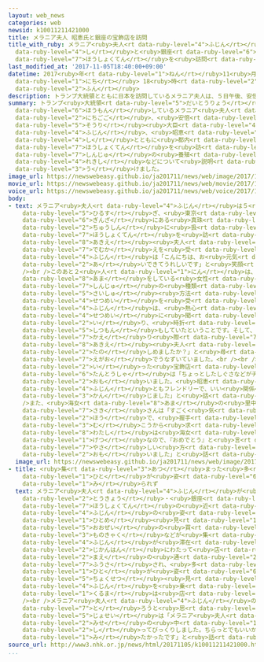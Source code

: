 ```yaml
---
layout: web_news
categories: web
newsid: k10011211421000
title: メラニア夫人 昭恵氏と銀座の宝飾店を訪問
title_with_ruby: メラニア<ruby>夫人<rt data-ruby-level="4">ふじん</rt></ruby> <ruby>昭恵<rt data-ruby-level="8">あきえ</rt></ruby><ruby>氏<rt
  data-ruby-level="4">し</rt></ruby>と<ruby>銀座<rt data-ruby-level="6">ぎんざ</rt></ruby>の<ruby>宝飾店<rt
  data-ruby-level="7">ほうしょくてん</rt></ruby>を<ruby>訪問<rt data-ruby-level="6">ほうもん</rt></ruby>
last_modified_at: '2017-11-05T18:40:00+09:00'
datetime: 2017<ruby>年<rt data-ruby-level="1">ねん</rt></ruby>11<ruby>月<rt data-ruby-level="1">がつ</rt></ruby>05<ruby>日<rt
  data-ruby-level="1">にち</rt></ruby> 18<ruby>時<rt data-ruby-level="2">じ</rt></ruby>40<ruby>分<rt
  data-ruby-level="2">ふん</rt></ruby>
description: トランプ大統領とともに日本を訪問しているメラニア夫人は、５日午後、安倍総理大臣の夫人、昭恵氏とともに都内にある宝飾店を訪れ、真珠の養殖の歴史などについて説明を受けました。
summary: トランプ<ruby>大統領<rt data-ruby-level="5">だいとうりょう</rt></ruby>とともに<ruby>日本<rt data-ruby-level="1">にっぽん</rt></ruby>を<ruby>訪問<rt
  data-ruby-level="6">ほうもん</rt></ruby>しているメラニア<ruby>夫人<rt data-ruby-level="4">ふじん</rt></ruby>は、５<ruby>日午後<rt
  data-ruby-level="2">にちごご</rt></ruby>、<ruby>安倍<rt data-ruby-level="8">あべ</rt></ruby><ruby>総理<rt
  data-ruby-level="5">そうり</rt></ruby><ruby>大臣<rt data-ruby-level="4">だいじん</rt></ruby>の<ruby>夫人<rt
  data-ruby-level="4">ふじん</rt></ruby>、<ruby>昭恵<rt data-ruby-level="8">あきえ</rt></ruby><ruby>氏<rt
  data-ruby-level="4">し</rt></ruby>とともに<ruby>都内<rt data-ruby-level="3">とない</rt></ruby>にある<ruby>宝飾店<rt
  data-ruby-level="7">ほうしょくてん</rt></ruby>を<ruby>訪<rt data-ruby-level="7">おとず</rt></ruby>れ、<ruby>真珠<rt
  data-ruby-level="7">しんじゅ</rt></ruby>の<ruby>養殖<rt data-ruby-level="7">ようしょく</rt></ruby>の<ruby>歴史<rt
  data-ruby-level="4">れきし</rt></ruby>などについて<ruby>説明<rt data-ruby-level="4">せつめい</rt></ruby>を<ruby>受<rt
  data-ruby-level="3">う</rt></ruby>けました。
image_url: https://newswebeasy.github.io/ja201711/news/web/image/2017/11/05/K10011211421_1711051751_1711051753_01_02.jpg
movie_url: https://newswebeasy.github.io/ja201711/news/web/movie/2017/11/05/k10011211421_201711051940_201711051957.mp4
voice_url: https://newswebeasy.github.io/ja201711/news/web/voice/2017/11/05/k10011211421_201711051940_201711051957.mp3
body:
- text: メラニア<ruby>夫人<rt data-ruby-level="4">ふじん</rt></ruby>は５<ruby>日<rt data-ruby-level="1">にち</rt></ruby><ruby>昼過<rt
    data-ruby-level="5">ひるす</rt></ruby>ぎ、<ruby>東京<rt data-ruby-level="2">とうきょう</rt></ruby>・<ruby>銀座<rt
    data-ruby-level="6">ぎんざ</rt></ruby>にある<ruby>真珠<rt data-ruby-level="7">しんじゅ</rt></ruby>を<ruby>中心<rt
    data-ruby-level="2">ちゅうしん</rt></ruby>に<ruby>扱<rt data-ruby-level="7">あつか</rt></ruby>う<ruby>宝飾店<rt
    data-ruby-level="7">ほうしょくてん</rt></ruby>を<ruby>訪<rt data-ruby-level="7">おとず</rt></ruby>れ、<ruby>昭恵<rt
    data-ruby-level="8">あきえ</rt></ruby><ruby>夫人<rt data-ruby-level="4">ふじん</rt></ruby>の<ruby>出迎<rt
    data-ruby-level="7">でむか</rt></ruby>えを<ruby>受<rt data-ruby-level="3">う</rt></ruby>けたメラニア<ruby>夫人<rt
    data-ruby-level="4">ふじん</rt></ruby>は「こんにちは、お<ruby>元気<rt data-ruby-level="2">げんき</rt></ruby>ですか？お<ruby>会<rt
    data-ruby-level="2">あ</rt></ruby>いできてうれしいです」と<ruby>笑顔<rt data-ruby-level="7">えがお</rt></ruby>であいさつしていました。<br
    /><br />このあと２<ruby>人<rt data-ruby-level="1">にん</rt></ruby>は、<ruby>三重県<rt data-ruby-level="7">みえけん</rt></ruby>で<ruby>海女<rt
    data-ruby-level="8">あま</rt></ruby>をしている<ruby>女性<rt data-ruby-level="5">じょせい</rt></ruby>たちなどから、<ruby>真珠<rt
    data-ruby-level="7">しんじゅ</rt></ruby>の<ruby>種類<rt data-ruby-level="4">しゅるい</rt></ruby>や<ruby>採取<rt
    data-ruby-level="5">さいしゅ</rt></ruby><ruby>方法<rt data-ruby-level="4">ほうほう</rt></ruby>について<ruby>説明<rt
    data-ruby-level="4">せつめい</rt></ruby>を<ruby>受<rt data-ruby-level="3">う</rt></ruby>け、メラニア<ruby>夫人<rt
    data-ruby-level="4">ふじん</rt></ruby>は、<ruby>熱心<rt data-ruby-level="4">ねっしん</rt></ruby>に<ruby>説明<rt
    data-ruby-level="4">せつめい</rt></ruby>に<ruby>聞<rt data-ruby-level="2">き</rt></ruby>き<ruby>入<rt
    data-ruby-level="2">い</rt></ruby>り、<ruby>時折<rt data-ruby-level="4">ときおり</rt></ruby>、<ruby>質問<rt
    data-ruby-level="5">しつもん</rt></ruby>もしていたということです。そして、メラニア<ruby>夫人<rt data-ruby-level="4">ふじん</rt></ruby>は<ruby>帰<rt
    data-ruby-level="7">かえ</rt></ruby>り<ruby>際<rt data-ruby-level="7">ぎわ</rt></ruby>、<ruby>昭恵<rt
    data-ruby-level="8">あきえ</rt></ruby><ruby>夫人<rt data-ruby-level="4">ふじん</rt></ruby>に「<ruby>楽<rt
    data-ruby-level="2">たの</rt></ruby>しめましたか？」と<ruby>尋<rt data-ruby-level="7">たず</rt></ruby>ねられると、<ruby>笑顔<rt
    data-ruby-level="7">えがお</rt></ruby>でうなずいていました。<br /><br /><ruby>説明<rt data-ruby-level="4">せつめい</rt></ruby>を<ruby>行<rt
    data-ruby-level="2">い</rt></ruby>った<ruby>宝飾店<rt data-ruby-level="7">ほうしょくてん</rt></ruby>の<ruby>担当者<rt
    data-ruby-level="6">たんとうしゃ</rt></ruby>は「ちょっとしたしぐさなどがチャーミングな<ruby>女性<rt data-ruby-level="5">じょせい</rt></ruby>だと<ruby>思<rt
    data-ruby-level="2">おも</rt></ruby>いました。<ruby>昭恵<rt data-ruby-level="8">あきえ</rt></ruby><ruby>夫人<rt
    data-ruby-level="4">ふじん</rt></ruby>ともフレンドリーで、いい<ruby>関係<rt data-ruby-level="4">かんけい</rt></ruby>だと<ruby>感<rt
    data-ruby-level="3">かん</rt></ruby>じました」と<ruby>話<rt data-ruby-level="2">はな</rt></ruby>していました。<br
    />また、<ruby>海女<rt data-ruby-level="8">あま</rt></ruby>の<ruby>里中<rt data-ruby-level="2">さとなか</rt></ruby><ruby>咲季<rt
    data-ruby-level="7">さき</rt></ruby>さんは「すごく<ruby>気<rt data-ruby-level="1">き</rt></ruby>さくな<ruby>方<rt
    data-ruby-level="2">ほう</rt></ruby>で、<ruby>握手<rt data-ruby-level="7">あくしゅ</rt></ruby>を<ruby>向<rt
    data-ruby-level="3">む</rt></ruby>こうから<ruby>求<rt data-ruby-level="4">もと</rt></ruby>めてくださいました。<ruby>私<rt
    data-ruby-level="8">わたし</rt></ruby>は<ruby>海女<rt data-ruby-level="8">あま</rt></ruby>デビューして１か<ruby>月<rt
    data-ruby-level="1">げつ</rt></ruby>なので、『おめでとう』と<ruby>言<rt data-ruby-level="2">い</rt></ruby>ってもらい、<ruby>優<rt
    data-ruby-level="7">やさ</rt></ruby>しい<ruby>方<rt data-ruby-level="2">ほう</rt></ruby>だと<ruby>思<rt
    data-ruby-level="2">おも</rt></ruby>いました」と<ruby>話<rt data-ruby-level="2">はな</rt></ruby>していました。
  image_url: https://newswebeasy.github.io/ja201711/news/web/image/2017/11/05/K10011211421_1711051751_1711051753_01_03.jpg
- title: <ruby>集<rt data-ruby-level="3">あつ</rt></ruby>まった<ruby>多<rt data-ruby-level="2">おお</rt></ruby>くの<ruby>人<rt
    data-ruby-level="1">ひと</rt></ruby>が<ruby>姿<rt data-ruby-level="6">すがた</rt></ruby>を<ruby>見<rt
    data-ruby-level="1">み</rt></ruby>られず
  text: メラニア<ruby>夫人<rt data-ruby-level="4">ふじん</rt></ruby>が<ruby>訪<rt data-ruby-level="7">おとず</rt></ruby>れた<ruby>東京<rt
    data-ruby-level="2">とうきょう</rt></ruby>・<ruby>銀座<rt data-ruby-level="6">ぎんざ</rt></ruby>の<ruby>宝飾店<rt
    data-ruby-level="7">ほうしょくてん</rt></ruby>の<ruby>近<rt data-ruby-level="2">ちか</rt></ruby>くには<ruby>夫人<rt
    data-ruby-level="4">ふじん</rt></ruby>の<ruby>姿<rt data-ruby-level="6">すがた</rt></ruby>を<ruby>一目<rt
    data-ruby-level="1">ひとめ</rt></ruby><ruby>見<rt data-ruby-level="1">み</rt></ruby>ようと<ruby>大勢<rt
    data-ruby-level="5">おおぜい</rt></ruby>の<ruby>買<rt data-ruby-level="3">か</rt></ruby>い<ruby>物客<rt
    data-ruby-level="3">ものきゃく</rt></ruby>などが<ruby>集<rt data-ruby-level="3">あつ</rt></ruby>まりました。しかし、<ruby>夫人<rt
    data-ruby-level="4">ふじん</rt></ruby>が<ruby>滞在<rt data-ruby-level="7">たいざい</rt></ruby>したおよそ１<ruby>時間半<rt
    data-ruby-level="2">じかんはん</rt></ruby>にわたって<ruby>店<rt data-ruby-level="2">みせ</rt></ruby>の<ruby>前<rt
    data-ruby-level="2">まえ</rt></ruby>の<ruby>通<rt data-ruby-level="2">とお</rt></ruby>りは<ruby>封鎖<rt
    data-ruby-level="7">ふうさ</rt></ruby>され、<ruby>多<rt data-ruby-level="2">おお</rt></ruby>くの<ruby>人<rt
    data-ruby-level="1">ひと</rt></ruby>が<ruby>姿<rt data-ruby-level="6">すがた</rt></ruby>を<ruby>直接<rt
    data-ruby-level="5">ちょくせつ</rt></ruby><ruby>見<rt data-ruby-level="1">み</rt></ruby>られないまま<ruby>夫人<rt
    data-ruby-level="4">ふじん</rt></ruby>を<ruby>乗<rt data-ruby-level="3">の</rt></ruby>せた<ruby>車<rt
    data-ruby-level="1">くるま</rt></ruby>は<ruby>店<rt data-ruby-level="2">みせ</rt></ruby>をあとにしました。<br
    /><br />メラニア<ruby>夫人<rt data-ruby-level="4">ふじん</rt></ruby>の<ruby>動画<rt data-ruby-level="3">どうが</rt></ruby>をスマートフォンで<ruby>撮<rt
    data-ruby-level="7">と</rt></ruby>ろうと<ruby>思<rt data-ruby-level="2">おも</rt></ruby>ったという<ruby>女性<rt
    data-ruby-level="5">じょせい</rt></ruby>は「メラニア<ruby>夫人<rt data-ruby-level="4">ふじん</rt></ruby>が<ruby>店<rt
    data-ruby-level="2">みせ</rt></ruby>の<ruby>中<rt data-ruby-level="1">なか</rt></ruby>にいると<ruby>知<rt
    data-ruby-level="2">し</rt></ruby>ってびっくりしました。ちらっとでもいいから<ruby>姿<rt data-ruby-level="6">すがた</rt></ruby>を<ruby>見<rt
    data-ruby-level="1">み</rt></ruby>たかったです」と<ruby>話<rt data-ruby-level="2">はな</rt></ruby>していました。
source_url: http://www3.nhk.or.jp/news/html/20171105/k10011211421000.html
...
```

